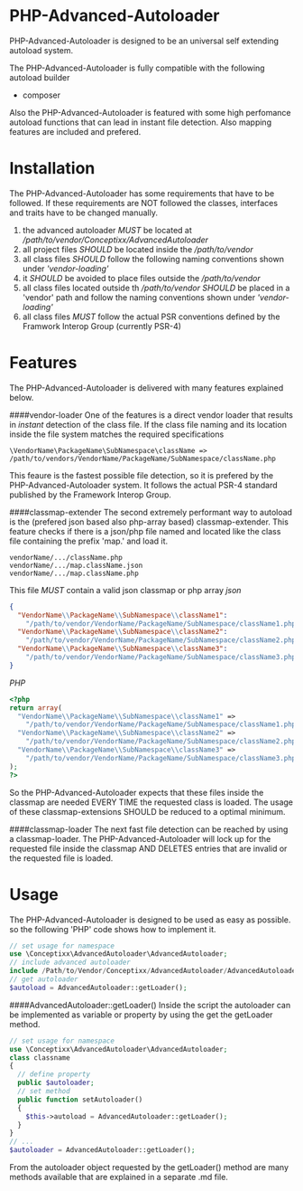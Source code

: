 # PHP-Advanced-Autoloader
PHP-Advanced-Autoloader is designed to be an universal self extending autoload system.

The PHP-Advanced-Autoloader is fully compatible with the following autoload builder
- composer

Also the PHP-Advanced-Autoloader is featured with some high perfomance autoload functions that can lead in instant file detection. Also mapping features are included and prefered.

# Installation
The PHP-Advanced-Autoloader has some requirements that have to be followed. If these requirements are NOT followed the classes, interfaces and traits have to be changed manually.

1. the advanced autoloader *MUST* be located at _/path/to/vendor/Conceptixx/AdvancedAutoloader_
2. all project files *SHOULD* be located inside the _/path/to/vendor_
3. all class files *SHOULD* follow the following naming conventions shown under _'vendor-loading'_
4. it *SHOULD* be avoided to place files outside the _/path/to/vendor_
5. all class files located outside th _/path/to/vendor_ *SHOULD* be placed in a 'vendor' path and follow the naming conventions shown under _'vendor-loading'_
6. all class files *MUST* follow the actual PSR conventions defined by the Framwork Interop Group (currently PSR-4)

# Features
The PHP-Advanced-Autoloader is delivered with many features explained below.

####vendor-loader
One of the features is a direct vendor loader that results in _instant_ detection of the class file. If the class file naming and its location inside the file system matches the required specifications
```
\VendorName\PackageName\SubNamespace\className =>
/path/to/vendors/VendorName/PackageName/SubNamespace/className.php
```
This feaure is the fastest possible file detection, so it is prefered by the PHP-Advanced-Autoloader system. It follows the actual PSR-4 standard published by the Framework Interop Group.

####classmap-extender
The second extremely performant way to autoload is the (prefered json based also php-array based) classmap-extender. This feature checks if there is a json/php file named and located like the class file containing the prefix 'map.' and load it.
```
vendorName/.../className.php
vendorName/.../map.className.json
vendorName/.../map.className.php
```
This file *MUST* contain a valid json classmap or php array
*json*
```json
{
  "VendorName\\PackageName\\SubNamespace\\className1":
    "/path/to/vendor/VendorName/PackageName/SubNamespace/className1.php",
  "VendorName\\PackageName\\SubNamespace\\className2":
    "/path/to/vendor/VendorName/PackageName/SubNamespace/className2.php",
  "VendorName\\PackageName\\SubNamespace\\className3":
    "/path/to/vendor/VendorName/PackageName/SubNamespace/className3.php",
}
```
*PHP*
```PHP
<?php
return array(
  "VendorName\\PackageName\\SubNamespace\\className1" =>
    "/path/to/vendor/VendorName/PackageName/SubNamespace/className1.php",
  "VendorName\\PackageName\\SubNamespace\\className2" =>
    "/path/to/vendor/VendorName/PackageName/SubNamespace/className2.php",
  "VendorName\\PackageName\\SubNamespace\\className3" =>
    "/path/to/vendor/VendorName/PackageName/SubNamespace/className3.php",
);
?>
```
So the PHP-Advanced-Autoloader expects that these files inside the classmap are needed EVERY TIME the requested class is loaded. The usage of these classmap-extensions SHOULD be reduced to a optimal minimum.

####classmap-loader
The next fast file detection can be reached by using a classmap-loader. The PHP-Advanced-Autoloader will lock up for the requested file inside the classmap AND DELETES entries that are invalid or the requested file is loaded.


# Usage
The PHP-Advanced-Autoloader is designed to be used as easy as possible. so the following 'PHP' code shows how to implement it.
```PHP
// set usage for namespace
use \Conceptixx\AdvancedAutoloader\AdvancedAutoloader;
// include advanced autoloader
include /Path/to/Vendor/Conceptixx/AdvancedAutoloader/AdvancedAutoloader.php;
// get autoloader
$autoload = AdvancedAutoloader::getLoader();
```
####AdvancedAutoloader::getLoader()
Inside the script the autoloader can be implemented as variable or property by using the get the getLoader method.
```PHP
// set usage for namespace
use \Conceptixx\AdvancedAutoloader\AdvancedAutoloader;
class classname
{
  // define property
  public $autoloader;
  // set method
  public function setAutoloader()
  {
    $this->autoload = AdvancedAutoloader::getLoader();
  }
}
// ...
$autoloader = AdvancedAutoloader::getLoader();
```

From the autoloader object requested by the getLoader() method are many methods available that are explained in a separate .md file.
